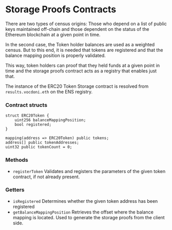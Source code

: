 # Storage Proofs Contracts

There are two types of census origins: Those who depend on a list of public keys maintained off-chain and those dependent on the status of the Ethereum blockchain at a given point in time.

In the second case, the Token holder balances are used as a weighted census. But to this end, it is needed that tokens are registered and that the balance mapping position is properly validated.


This way, token holders can proof that they held funds at a given point in time and the storage proofs contract acts as a registry that enables just that. 

The instance of the ERC20 Token Storage contract is resolved from `results.vocdoni.eth` on the ENS registry.

### Contract structs

```solidity
struct ERC20Token {
    uint256 balanceMappingPosition;
    bool registered;
}

mapping(address => ERC20Token) public tokens;
address[] public tokenAddresses;
uint32 public tokenCount = 0;
```

### Methods

- `registerToken` Validates and registers the parameters of the given token contract, if not already present.

### Getters

- `isRegistered` Determines whether the given token address has been registered
- `getBalanceMappingPosition` Retrieves the offset where the balance mapping is located. Used to generate the storage proofs from the client side.



